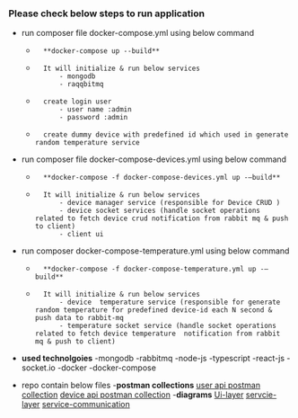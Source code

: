 ### Please check below steps to run application

- run composer file docker-compose.yml using below command
	- 		**docker-compose up --build** 
	- 		It will initialize & run below services 
				- mongodb
				- raqqbitmq
	- 		create login user
				- user name :admin
				- password :admin
	- 		create dummy device with predefined id which used in generate random temperature service

- run composer file docker-compose-devices.yml  using below command
	- 		**docker-compose -f docker-compose-devices.yml up -–build**
	- 		It will initialize & run below services 
				- device manager service (responsible for Device CRUD )
				- device socket services (handle socket operations related to fetch device crud notification from rabbit mq & push to client)
				- client ui

- run composer docker-compose-temperature.yml using below command
	- 		**docker-compose -f docker-compose-temperature.yml up -–build**
	- 		It will initialize & run below services 
				- device  temperature service (responsible for generate random temperature for predefined device-id each N second & push data to rabbit-mq
				- temperature socket service (handle socket operations related to fetch device temperature  notification from rabbit mq & push to client)

- **used technolgoies**
	-mongodb
	-rabbitmq
	-node-js
	-typescript
	-react-js
	-socket.io
	-docker
	-docker-compose

- repo contain below files
	-**postman collections**
     [user api postman collection](https://github.com/modyrefy/thermostat.interview/blob/main/project-info/postman-collection/thermostat.user.postman_collection.json)
     [device api postman collection](https://github.com/modyrefy/thermostat.interview/blob/main/project-info/postman-collection/thermostat.device.postman_collection.json)
	-**diagrams**
     [Ui-layer](https://github.com/modyrefy/thermostat.interview/blob/main/project-info/diagrams/Ui-layer.png)
     [servcie-layer](https://github.com/modyrefy/thermostat.interview/blob/main/project-info/diagrams/servcie-layer.png)
     [service-communication](https://github.com/modyrefy/thermostat.interview/blob/main/project-info/diagrams/service-communication.png)
